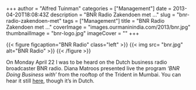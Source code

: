 +++
author = "Alfred Tuinman"
categories = ["Management"]
date = 2013-04-20T18:08:43Z
description = "BNR Radio Zakendoen met ..."
slug = "bnr-radio-zakendoen-met"
tags = ["Management"]
title = "BNR Radio Zakendoen met ..."
coverImage = "images.ourmaninindia.com/2013/bnr.jpg"
thumbnailImage = "bnr-logo.jpg"
imageCover = ""
+++

{{< figure figcaption="BNR Radio" class="left" >}}
	{{< img src= "bnr.jpg"  alt="BNR Radio" >}}
{{< /figure >}}


On Monday April 22 I was to be heard on the Dutch business radio broadcaster BNR radio. Diana Matroos presented live the program _‘BNR Doing Business with’_ from the rooftop of the Trident in Mumbai. You can hear it still [here](http://www.bnr.nl/?player=archief&fragment=201304221330001800), though it’s in Dutch.